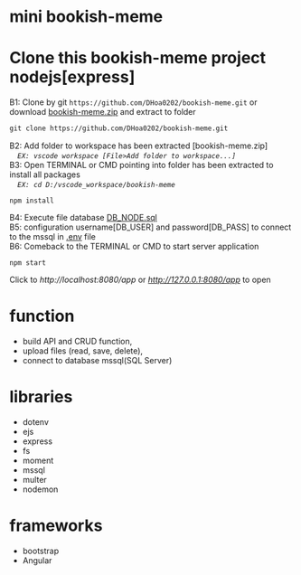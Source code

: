 # mini bookish-meme

# Clone this bookish-meme project nodejs[express]
  B1: Clone by git `https://github.com/DHoa0202/bookish-meme.git` or download [bookish-meme.zip](../../archive/refs/heads/main.zip) and extract to folder<br/>
```diff
git clone https://github.com/DHoa0202/bookish-meme.git
```
  B2: Add folder to workspace has been extracted [bookish-meme.zip]<br/>
  &emsp;*`EX: vscode workspace [File>Add folder to workspace...]`*<br/>
  B3: Open TERMINAL or CMD pointing into folder has been extracted to install all packages<br/>
  &emsp;*`EX: cd D:/vscode_workspace/bookish-meme`*<br/>
```
npm install
```
  B4: Execute file database [DB_NODE.sql](./DB_NODE.sql)<br/>
  B5: configuration username[DB_USER] and password[DB_PASS] to connect to the mssql in [.env](./.env) file<br/>
  B6: Comeback to the TERMINAL or CMD to start server application<br/>
```
npm start
```
Click to *http://localhost:8080/app* or *http://127.0.0.1:8080/app* to open

# function
  - build API and CRUD function,
  - upload files (read, save, delete),
  - connect to database mssql(SQL Server)

# libraries
  - dotenv
  - ejs
  - express
  - fs
  - moment
  - mssql
  - multer
  - nodemon

# frameworks
  - bootstrap
  - Angular
